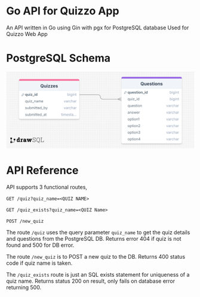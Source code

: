 # Go API for Quizzo App

An API written in Go using Gin with pgx for PostgreSQL database
Used for Quizzo Web App

# PostgreSQL Schema

<p align="center">
    <img src="quizzo_schema.png">
</p>

# API Reference

API supports 3 functional routes,

```http
GET /quiz?quiz_name=<QUIZ NAME>
```

```http
GET /quiz_exists?quiz_name=<QUIZ Name>
```

```http
POST /new_quiz
```

The route `/quiz` uses the query parameter `quiz_name` to get the quiz details and questions from the PostgreSQL DB.
Returns error 404 if quiz is not found and 500 for DB error.

The route `/new_quiz` is to POST a new quiz to the DB.
Returns 400 status code if quiz name is taken.

The `/quiz_exists` route is just an SQL exists statement for uniqueness of a quiz name. Returns status 200 on result, only fails on database error returning 500.
